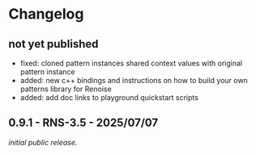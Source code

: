 # Changelog

## not yet published

- fixed: cloned pattern instances shared context values with original pattern instance
- added: new c++ bindings and instructions on how to build your own patterns library for Renoise 
- added: add doc links to playground quickstart scripts

## 0.9.1 - RNS-3.5 - 2025/07/07 

_initial public release._
